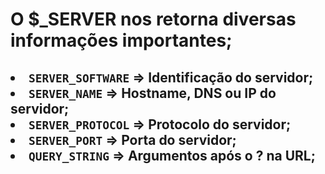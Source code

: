 # O $_SERVER nos retorna diversas informações importantes; <br>
## <li> <code>SERVER_SOFTWARE</code> => Identificação do servidor; <br><li> <code>SERVER_NAME</code> => Hostname, DNS ou IP do servidor; <br><li> <code>SERVER_PROTOCOL</code> => Protocolo do servidor; <br><li> <code>SERVER_PORT</code> => Porta do servidor; <br><li> <code>QUERY_STRING</code> => Argumentos após o ? na URL;
